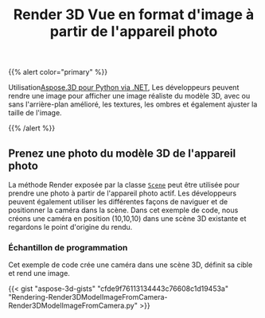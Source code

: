 ﻿---
title: Render 3D Vue en format d'image à partir de l'appareil photo
type: docs
weight: 50
url: /fr/python-net/render-3d-view-in-image-format-from-camera/
description: En utilisant Aspose.3D pour Python via .NET, les développeurs peuvent rendre une image pour afficher une image réaliste du modèle 3D, avec ou sans l'arrière-plan amélioré, les textures, les ombres et également ajuster la taille de l'image.
---
{{% alert color="primary" %}}

Utilisation[Aspose.3D pour Python via .NET](https://products.aspose.com/3d/python-net/), Les développeurs peuvent rendre une image pour afficher une image réaliste du modèle 3D, avec ou sans l'arrière-plan amélioré, les textures, les ombres et également ajuster la taille de l'image.

{{% /alert %}}
## **Prenez une photo du modèle 3D de l'appareil photo**
La méthode Render exposée par la classe [`Scene`](https://reference.aspose.com/3d/net/aspose.threed/scene) peut être utilisée pour prendre une photo à partir de l'appareil photo actif. Les développeurs peuvent également utiliser les différentes façons de naviguer et de positionner la caméra dans la scène. Dans cet exemple de code, nous créons une caméra en position (10,10,10) dans une scène 3D existante et regardons le point d'origine du rendu.
### **Échantillon de programmation**
Cet exemple de code crée une caméra dans une scène 3D, définit sa cible et rend une image.

{{< gist "aspose-3d-gists" "cfde9f76113134443c76608c1d19453a" "Rendering-Render3DModelImageFromCamera-Render3DModelImageFromCamera.py" >}}
